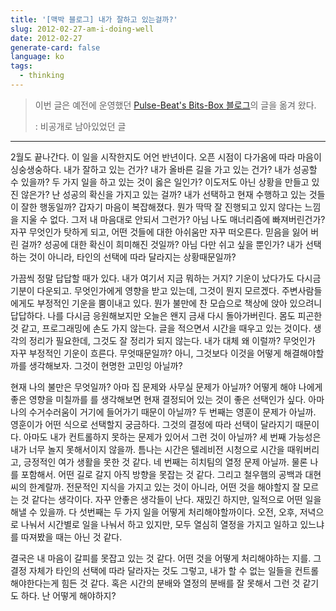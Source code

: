```yaml
---
title: '[맥박 블로그] 내가 잘하고 있는걸까?'
slug: 2012-02-27-am-i-doing-well
date: 2012-02-27
generate-card: false
language: ko
tags:
  - thinking
---
```


> 이번 글은 예전에 운영했던 [Pulse-Beat's Bits-Box 블로그](https://pulsebeat.tistory.com/)의 글을 옮겨 왔다.
>
> : 비공개로 남아있었던 글

---

2월도 끝나간다. 이 일을 시작한지도 어언 반년이다. 오픈 시점이 다가옴에 따라 마음이 싱숭생숭하다. 내가 잘하고 있는 건가? 내가 올바른 길을 가고 있는 건가? 내가 성공할 수 있을까? 두 가지 일을 하고 있는 것이 옳은 일인가? 이도저도 아닌 상황을 만들고 있진 않은가? 난 성공의 확신을 가지고 있는 걸까? 내가 선택하고 현재 수행하고 있는 것들이 잘한 행동일까? 갑자기 마음이 복잡해졌다. 뭔가 딱딱 잘 진행되고 있지 않다는 느낌을 지울 수 없다. 그저 내 마음대로 안되서 그런가? 아님 나도 매너리즘에 빠져버린건가? 자꾸 무엇인가 탓하게 되고, 어떤 것들에 대한 아쉬움만 자꾸 떠오른다. 믿음을 잃어 버린 걸까? 성공에 대한 확신이 희미해진 것일까? 아님 다만 쉬고 싶을 뿐인가? 내가 선택하는 것이 아니라, 타인의 선택에 따라 달라지는 상황때문일까?

가끔씩 정말 답답할 때가 있다. 내가 여기서 지금 뭐하는 거지? 기운이 났다가도 다시금 기분이 다운되고. 무엇인가에게 영향을 받고 있는데, 그것이 뭔지 모르겠다. 주변사람들에게도 부정적인 기운을 뿜이내고 있다. 뭔가 불만에 찬 모습으로 책상에 앉아 있으려니 답답하다. 나를 다시금 응원해보지만 오늘은 왠지 금새 다시 돌아가버린다. 몸도 피곤한 것 같고, 프로그래밍에 손도 가지 않는다. 글을 적으면서 시간을 때우고 있는 것이다. 생각의 정리가 필요한데, 그것도 잘 정리가 되지 않는다. 내가 대체 왜 이럴까? 무엇인가 자꾸 부정적인 기운이 흐른다. 무엇때문일까? 아니, 그것보다 이것을 어떻게 해결해야할까를 생각해보자. 그것이 현명한 고민잉 아닐까?

현재 나의 불만은 무엇일까? 아마 집 문제와 사무실 문제가 아닐까? 어떻게 해야 나에게 좋은 영향을 미칠까를 를 생각해보면 현재 결정되어 있는 것이 좋은 선택인가 싶다. 아마 나의 수거수러움이 거기에 들어가기 때문이 아닐까? 두 번째는 영훈이 문제가 아닐까. 영훈이가 어떤 식으로 선택할지 궁금하다. 그것의 결정에 따라 선택이 달라지기 때문이다. 아마도 내가 컨트롤하지 못하는 문제가 있어서 그런 것이 아닐까? 세 번째 가능성은 내가 너무 놀지 못해서이지 않을까. 틈나는 시간은 텔레비전 시청으로 시간을 때워버리고, 긍정적인 여가 생활을 못한 것 같다. 네 번째는 히치팀의 열정 문제 아닐까. 물론 나를 포함해서. 어떤 길로 갈지 아직 방향을 못잡는 것 같다. 그리고 철우햄의 공백과 대현씨의 한계랄까. 전문적인 지식을 가지고 있는 것이 아니라, 어떤 것을 해야할지 잘 모르는 것 같다는 생각이다. 자꾸 안좋은 생각들이 난다. 재밌긴 하지만, 일적으로 어떤 일을 해낼 수 있을까. 다 섯번째는 두 가지 일을 어떻게 처리해야할까이다. 오전, 오후, 저녁으로 나눠서 시간별로 일을 나눠서 하고 있지만, 모두 열심히 열정을 가지고 일하고 있느냐를 따져봤을 때는 아닌 것 같다.

결국은 내 마음이 갈피를 못잡고 있는 것 같다. 어떤 것을 어떻게 처리해야하는 지를. 그 결정 자체가 타인의 선택에 따라 달라자는 것도 그렇고, 내가 할 수 없는 일들을 컨트롤 해야한다는게 힘든 것 같다. 혹은 시간의 분배와 열정의 분배를 잘 못해서 그런 것 같기도 하다. 난 어떻게 해야하지?

